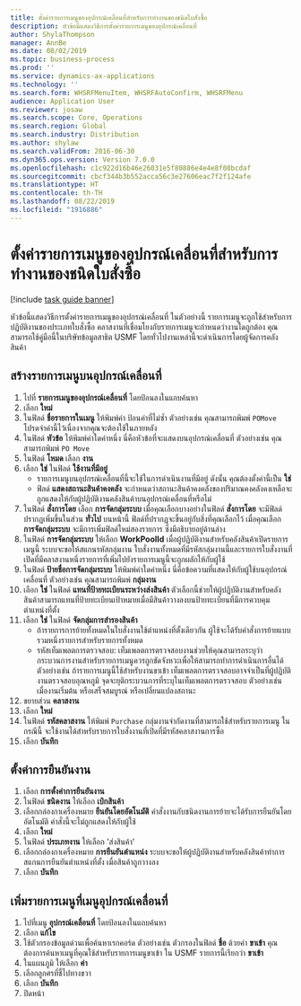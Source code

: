 ```yaml
---
title: ตั้งค่ารายการเมนูของอุปกรณ์เคลื่อนที่สำหรับการทำงานของชนิดใบสั่งซื้อ
description: หัวข้อนี้แสดงวิธีการตั้งค่ารายการเมนูของอุปกรณ์เคลื่อนที่
author: ShylaThompson
manager: AnnBe
ms.date: 08/02/2019
ms.topic: business-process
ms.prod: ''
ms.service: dynamics-ax-applications
ms.technology: ''
ms.search.form: WHSRFMenuItem, WHSRFAutoConfirm, WHSRFMenu
audience: Application User
ms.reviewer: josaw
ms.search.scope: Core, Operations
ms.search.region: Global
ms.search.industry: Distribution
ms.author: shylaw
ms.search.validFrom: 2016-06-30
ms.dyn365.ops.version: Version 7.0.0
ms.openlocfilehash: c1c922d16b46e26031e5f80886e4e4e8f08bcdaf
ms.sourcegitcommit: cbcf344b3b552acca56c3e27606eac7f2f124afe
ms.translationtype: HT
ms.contentlocale: th-TH
ms.lasthandoff: 08/22/2019
ms.locfileid: "1916886"
---
```

# <a name="set-up-a-mobile-device-menu-item-for-completing-work-of-type-purchase-order"></a>ตั้งค่ารายการเมนูของอุปกรณ์เคลื่อนที่สำหรับการทำงานของชนิดใบสั่งซื้อ

[!include [task guide banner](../../includes/task-guide-banner.md)]

หัวข้อนี้แสดงวิธีการตั้งค่ารายการเมนูของอุปกรณ์เคลื่อนที่ ในตัวอย่างนี้ รายการเมนูจะถูกใช้สำหรับการปฏิบัติงานของประเภทใบสั่งซื้อ คลาสงานที่เชื่อมโยงกับรายการเมนูจะกำหนดว่างานใดถูกต้อง คุณสามารถใช้คู่มือนี้ในบริษัทข้อมูลสาธิต USMF โดยทั่วไปงานเหล่านี้จะดำเนินการโดยผู้จัดการคลังสินค้า


## <a name="create-a-mobile-device-menu-item"></a>สร้างรายการเมนูบนอุปกรณ์เคลื่อนที่
1. ไปที่ **รายการเมนูของอุปกรณ์เคลื่อนที่** โดยป้อนลงในแถบค้นหา
2. เลือก **ใหม่**
3. ในฟิลด์ **ชื่อรายการในเมนู** ให้พิมพ์ค่า ป้อนค่าที่ไม่ซ้ำ  ตัวอย่างเช่น คุณสามารถพิมพ์ `POMove` โปรดจำค่านี้ไว้เนื่องจากคุณจะต้องใช้ในภายหลัง  
4. ในฟิลด์ **หัวข้อ** ให้พิมพ์ค่าใดค่าหนึ่ง นี่คือหัวข้อที่จะแสดงบนอุปกรณ์เคลื่อนที่  ตัวอย่างเช่น คุณสามารถพิมพ์ `PO Move`  
5. ในฟิลด์ **โหมด** เลือก **งาน**
6. เลือก **ใช่** ในฟิลด์ **ใช้งานที่มีอยู่**
    - รายการเมนูบนอุปกรณ์เคลื่อนที่นี้จะใช้ในการดำเนินงานที่มีอยู่  ดังนั้น คุณต้องตั้งค่านี้เป็น **ใช่**  
    - ฟิลด์ **แสดงสถานะสินค้าคงคลัง** จะกำหนดว่าสถานะสินค้าคงคลังของปริมาณคงคลังคงเหลือจะถูกแสดงให้กับผู้ปฏิบัติงานคลังสินค้าบนอุปกรณ์เคลื่อนที่หรือไม่  
7. ในฟิลด์ **สั่งการโดย** เลือก **การจัดกลุ่มระบบ** เมื่อคุณเลือกบางอย่างในฟิลด์ **สั่งการโดย** จะมีฟิลด์ปรากฏเพิ่มขึ้นในส่วน **ทั่วไป** บนหน้านี้ ฟิลด์ที่ปรากฏจะขึ้นอยู่กับสิ่งที่คุณเลือกไว้ เมื่อคุณเลือก **การจัดกลุ่มระบบ** จะมีการเพิ่มฟิลด์ใหม่สองรายการ ซึ่งมีอธิบายอยู่ด้านล่าง  
8. ในฟิลด์ **การจัดกลุ่มระบบ** ให้เลือก **WorkPoolId** เมื่อผู้ปฏิบัติงานสำหรับคลังสินค้าเปิดรายการเมนูนี้ ระบบจะขอให้สแกนรหัสกลุ่มงาน ใบสั่งงานทั้งหมดที่มีรหัสกลุ่มงานนี้และรายการใบสั่งงานที่เปิดที่มีคลาสงานหนึ่งรายการที่เพิ่มไปยังรายการเมนูนี้จะถูกผลักให้กับผู้ใช้  
9. ในฟิลด์ **ป้ายชื่อการจัดกลุ่มระบบ** ให้พิมพ์ค่าใดค่าหนึ่ง นี่คือข้อความที่แสดงให้กับผู้ใช้บนอุปกรณ์เคลื่อนที่  ตัวอย่างเช่น คุณสามารถพิมพ์ **กลุ่มงาน**  
10. เลือก **ใช่** ในฟิลด์ **แทนที่ป้ายทะเบียนระหว่างส่งสินค้า** ตัวเลือกนี้ช่วยให้ผู้ปฏิบัติงานสำหรับคลังสินค้าสามารถแทนที่ป้ายทะเบียนเป้าหมายเมื่อมีสินค้าวางลงบนป้ายทะเบียนที่มีการควบคุมตำแหน่งที่ตั้ง  
11. เลือก **ใช่** ในฟิลด์ **จัดกลุ่มการสำรองสินค้า**
    - ถ้ารายการการย้ายทั้งหมดในใบสั่งงานใช้ตำแหน่งที่ตั้งเดียวกัน ผู้ใช้จะได้รับคำสั่งการย้ายแบบรวมหนึ่งรายการสำหรับรายการทั้งหมด 
    - รหัสเท็มเพลตการตรวจสอบ: เท็มเพลตการตรวจสอบงานช่วยให้คุณสามารถระบุว่ากระบวนการงานสำหรับรายการเมนูควรถูกขัดจังหวะเพื่อให้สามารถทำการดำเนินการอื่นได้ ตัวอย่างเช่น ถ้ารายการเมนูนี้ใช้สำหรับงานขาเข้า เท็มเพลตการตรวจสอบอาจจำเป็นที่ผู้ปฏิบัติงานตรวจสอบอุณหภูมิ จุดจะยุติกระบวนการที่ระบุในเท็มเพลตการตรวจสอบ ตัวอย่างเช่น เมื่องานเริ่มต้น หรือเสร็จสมบูรณ์ หรือเปลี่ยนแปลงสถานะ  
12. ขยายส่วน **คลาสงาน**
13. เลือก **ใหม่**
14. ในฟิลด์ **รหัสคลาสงาน** ให้พิมพ์ `Purchase` กลุ่มงานจำกัดงานที่สามารถใช้สำหรับรายการเมนู  ในกรณีนี้ จะใช้งานได้สำหรับรายการใบสั่งงานที่เปิดที่มีรหัสคลาสงานการซื้อ  
15. เลือก **บันทึก**

## <a name="set-up-work-confirmation"></a>ตั้งค่าการยืนยันงาน
1. เลือก **การตั้งค่าการยืนยันงาน**
2. ในฟิลด์ **ชนิดงาน** ให้เลือก **เบิกสินค้า**
3. เลือกกล่องกาเครื่องหมาย **ยืนยันโดยอัตโนมัติ** คำสั่งงานกับชนิดงานการย้ายจะได้รับการยืนยันโดยอัตโนมัติ  คำสั่งนี้จะไม่ถูกแสดงให้กับผู้ใช้  
4. เลือก **ใหม่**
5. ในฟิลด์ **ประเภทงาน** ให้เลือก 'ส่งสินค้า'
6. เลือกกล่องกาเครื่องหมาย **การยืนยันตำแหน่ง** ระบบจะขอให้ผู้ปฏิบัติงานสำหรับคลังสินค้าทำการสแกนการยืนยันตำแหน่งที่ตั้ง เมื่อสินค้าถูกวางลง  
7. เลือก **บันทึก**

## <a name="add-the-menu-item-to-a-mobile-device-menu"></a>เพิ่มรายการเมนูที่เมนูอุปกรณ์เคลื่อนที่
1. ไปที่เมนู **อุปกรณ์เคลื่อนที่** โดยป้อนลงในแถบค้นหา
2. เลือก **แก้ไข**
3. ใช้ตัวกรองข้อมูลด่วนเพื่อค้นหาเรกคอร์ด  ตัวอย่างเช่น ตัวกรองในฟิลด์ **ชื่อ** ด้วยค่า **ขาเข้า** คุณต้องการค้นหาเมนูที่คุณใช้สำหรับรายการเมนูขาเข้า  ใน USMF รายการนี้เรียกว่า **ขาเข้า**  
4. ในแผนภูมิ ให้เลือก **ค่า**
5. เลือกลูกศรที่ชี้ไปทางขวา
6. เลือก **บันทึก**
7. ปิดหน้า
